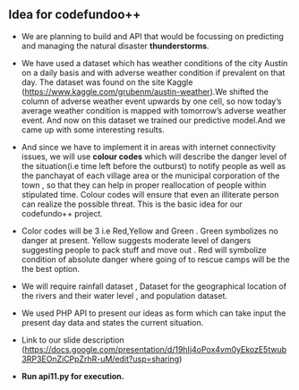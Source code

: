 ## Idea for codefundoo++

- We are planning to build and API that would be focussing on predicting and managing the natural disaster **thunderstorms**.


- We have used a dataset which has weather conditions of the city Austin on a daily basis and with adverse weather condition if prevalent on that day. The dataset was found on the site Kaggle (https://www.kaggle.com/grubenm/austin-weather).We shifted the column of adverse weather event upwards by one cell, so now today’s average weather condition is mapped with tomorrow’s adverse weather event. And now on this dataset we trained our predictive model.And we came up with some interesting results.


- And since we have to implement it in areas with internet connectivity issues, we will use **colour codes** which will describe the danger level of the situation(i.e time left before the outburst) to notify people as well as the panchayat of each village area or the municipal corporation of the town , so that they can help in proper reallocation of people within stipulated time. Colour codes will ensure that even an illiterate person can realize the possible threat. This is the basic idea for our codefundo++ project.

- Color codes will be 3 i.e Red,Yellow and Green . Green symbolizes no danger at present. Yellow suggests moderate level of dangers suggesting people to pack stuff and move out . Red will symbolize condition of absolute danger where going of to rescue camps will be the the best option. 


- We will require rainfall dataset , Dataset for the geographical location of the rivers and their water level , and population dataset.


- We used PHP API to present our ideas as form which can take input the present day data and states the current situation.

- Link to our slide description (https://docs.google.com/presentation/d/19hIj4oPox4vm0yEkozE5twub3RP3EOnZiCPpZrhR-uM/edit?usp=sharing)
 - **Run api11.py for execution.**

